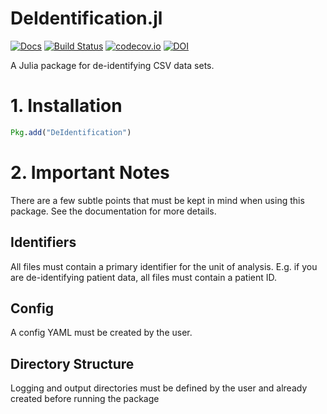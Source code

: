# DeIdentification.jl

[![Docs](https://img.shields.io/badge/docs-latest-blue.svg)](https://bcbi.github.io/DeIdentification.jl/latest) [![Build Status](https://travis-ci.org/bcbi/DeIdentification.jl.svg?branch=master)](https://travis-ci.org/bcbi/DeIdentification.jl) [![codecov.io](https://codecov.io/github/bcbi/DeIdentification.jl/coverage.svg?branch=master)](https://codecov.io/github/bcbi/DeIdentification.jl?branch=master) [![DOI](https://zenodo.org/badge/145617556.svg)](https://zenodo.org/badge/latestdoi/145617556)

A Julia package for de-identifying CSV data sets.

# 1. Installation
```julia
Pkg.add("DeIdentification")
```

# 2. Important Notes
There are a few subtle points that must be kept in mind when using this package. See the documentation for more details.

## Identifiers
All files must contain a primary identifier for the unit of analysis. E.g. if you are de-identifying patient data, all files must contain a patient ID.

## Config
A config YAML must be created by the user.

## Directory Structure
Logging and output directories must be defined by the user and already created before running the package
